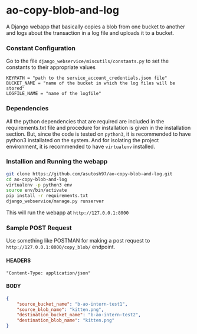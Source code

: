 # ao-copy-blob-and-log
A Django webapp that basically copies a blob from one bucket to another and logs about the transaction in a log file and uploads it to a bucket.

### Constant Configuration
Go to the file `django_webservice/miscutils/constants.py` to set the constants to their appropriate values

```python3
KEYPATH = "path to the service_account_credentials.json file"
BUCKET_NAME = "name of the bucket in which the log files will be stored"
LOGFILE_NAME = "name of the logfile"
```

### Dependencies
All the python dependencies that are required are included in the requirements.txt file and procedure for installation is given in the installation section. But, since the code is tested on `python3`, it is recommended to have python3 installated on the system. And for isolating the project environment, it is recommended to have `virtualenv` installed.

### Installion and Running the webapp

```bash
git clone https://github.com/asutosh97/ao-copy-blob-and-log.git
cd ao-copy-blob-and-log
virtualenv -p python3 env
source env/bin/activate
pip install -r requirements.txt
django_webservice/manage.py runserver
```

This will run the webapp at `http://127.0.0.1:8000`

### Sample POST Request
Use something like POSTMAN for making a post request to `http://127.0.0.1:8000/copy_blob/` endpoint.

#### HEADERS
`"Content-Type: application/json"`

#### BODY
```json
{
    "source_bucket_name": "b-ao-intern-test1", 
    "source_blob_name": "kitten.png", 
    "destination_bucket_name": "b-ao-intern-test2", 
    "destination_blob_name": "kitten.png"
}
```
